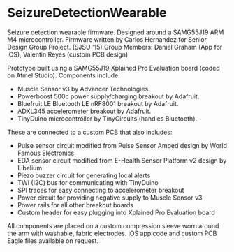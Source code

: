# SeizureDetectionWearable
Seizure detection wearable firmware. Designed around a SAMG55J19 ARM M4 microcontroller.
Firmware written by Carlos Hernandez for Senior Design Group Project. (SJSU '15)
Group Members: Daniel Graham (App for iOS), Valentin Reyes (custom PCB design)

Prototype built using a SAMG55J19 Xplained Pro Evaluation board (coded on Atmel Studio). Components include:
* Muscle Sensor v3 by Advancer Technologies.
* Powerboost 500c power supply/charging breakout by Adafruit.
* Bluefruit LE Bluetooth LE nRF8001 breakout by Adafruit.
* ADXL345 accelerometer breakout by Adafruit.
* TinyDuino microcontroller by TinyCircuits (handles Bluetooth).

These are connected to a custom PCB that also includes:
* Pulse sensor circuit modified from Pulse Sensor Amped design by World Famous Electronics
* EDA sensor circuit modified from E-Health Sensor Platform v2 design by Libelium
* Piezo buzzer circuit for generating local alerts
* TWI (I2C) bus for communicating with TinyDuino
* SPI traces for easy connecting to accelerometer breakout
* Power circuit for providing negative supply to Muscle Sensor v3
* Power rails for all other breakout boards
* Custom header for easy plugging into Xplained Pro Evaluation board
 
All components are placed on a custom compression sleeve worn around the arm with washable, fabric electrodes.
iOS app code and custom PCB Eagle files available on request.
